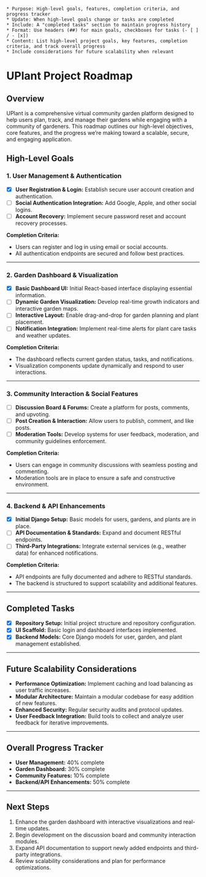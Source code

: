     * Purpose: High-level goals, features, completion criteria, and progress tracker
    * Update: When high-level goals change or tasks are completed
    * Include: A "completed tasks" section to maintain progress history
    * Format: Use headers (##) for main goals, checkboxes for tasks (- [ ] / - [x])
    * Content: List high-level project goals, key features, completion criteria, and track overall progress
    * Include considerations for future scalability when relevant
    
# UPlant Project Roadmap

## Overview
UPlant is a comprehensive virtual community garden platform designed to help users plan, track, and manage their gardens while engaging with a community of gardeners. This roadmap outlines our high-level objectives, core features, and the progress we’re making toward a scalable, secure, and engaging application.

## High-Level Goals

### 1. User Management & Authentication
- [x] **User Registration & Login:** Establish secure user account creation and authentication.
- [ ] **Social Authentication Integration:** Add Google, Apple, and other social logins.
- [ ] **Account Recovery:** Implement secure password reset and account recovery processes.

**Completion Criteria:**
- Users can register and log in using email or social accounts.
- All authentication endpoints are secured and follow best practices.

---

### 2. Garden Dashboard & Visualization
- [x] **Basic Dashboard UI:** Initial React-based interface displaying essential information.
- [ ] **Dynamic Garden Visualization:** Develop real-time growth indicators and interactive garden maps.
- [ ] **Interactive Layout:** Enable drag-and-drop for garden planning and plant placement.
- [ ] **Notification Integration:** Implement real-time alerts for plant care tasks and weather updates.

**Completion Criteria:**
- The dashboard reflects current garden status, tasks, and notifications.
- Visualization components update dynamically and respond to user interactions.

---

### 3. Community Interaction & Social Features
- [ ] **Discussion Board & Forums:** Create a platform for posts, comments, and upvoting.
- [ ] **Post Creation & Interaction:** Allow users to publish, comment, and like posts.
- [ ] **Moderation Tools:** Develop systems for user feedback, moderation, and community guidelines enforcement.

**Completion Criteria:**
- Users can engage in community discussions with seamless posting and commenting.
- Moderation tools are in place to ensure a safe and constructive environment.

---

### 4. Backend & API Enhancements
- [x] **Initial Django Setup:** Basic models for users, gardens, and plants are in place.
- [ ] **API Documentation & Standards:** Expand and document RESTful endpoints.
- [ ] **Third-Party Integrations:** Integrate external services (e.g., weather data) for enhanced notifications.

**Completion Criteria:**
- API endpoints are fully documented and adhere to RESTful standards.
- The backend is structured to support scalability and additional features.

---

## Completed Tasks
- [x] **Repository Setup:** Initial project structure and repository configuration.
- [x] **UI Scaffold:** Basic login and dashboard interfaces implemented.
- [x] **Backend Models:** Core Django models for user, garden, and plant management established.

---

## Future Scalability Considerations
- **Performance Optimization:** Implement caching and load balancing as user traffic increases.
- **Modular Architecture:** Maintain a modular codebase for easy addition of new features.
- **Enhanced Security:** Regular security audits and protocol updates.
- **User Feedback Integration:** Build tools to collect and analyze user feedback for iterative improvements.

---

## Overall Progress Tracker
- **User Management:** 40% complete
- **Garden Dashboard:** 30% complete
- **Community Features:** 10% complete
- **Backend/API Enhancements:** 50% complete

---

## Next Steps
1. Enhance the garden dashboard with interactive visualizations and real-time updates.
2. Begin development on the discussion board and community interaction modules.
3. Expand API documentation to support newly added endpoints and third-party integrations.
4. Review scalability considerations and plan for performance optimizations.

